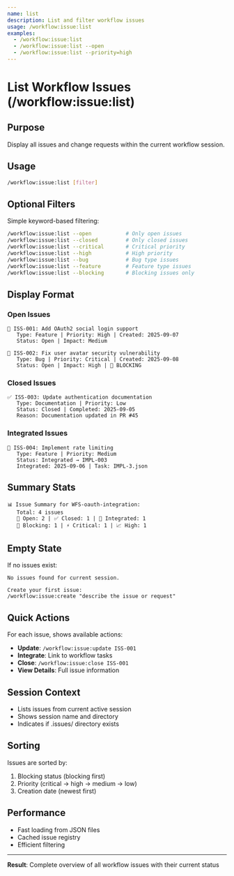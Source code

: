 ```yaml
---
name: list
description: List and filter workflow issues
usage: /workflow:issue:list
examples:
  - /workflow:issue:list
  - /workflow:issue:list --open
  - /workflow:issue:list --priority=high
---
```


# List Workflow Issues (/workflow:issue:list)

## Purpose
Display all issues and change requests within the current workflow session.

## Usage
```bash
/workflow:issue:list [filter]
```

## Optional Filters
Simple keyword-based filtering:
```bash
/workflow:issue:list --open           # Only open issues
/workflow:issue:list --closed         # Only closed issues
/workflow:issue:list --critical       # Critical priority
/workflow:issue:list --high           # High priority
/workflow:issue:list --bug            # Bug type issues
/workflow:issue:list --feature        # Feature type issues
/workflow:issue:list --blocking       # Blocking issues only
```

## Display Format

### Open Issues
```
🔴 ISS-001: Add OAuth2 social login support
   Type: Feature | Priority: High | Created: 2025-09-07
   Status: Open | Impact: Medium
   
🔴 ISS-002: Fix user avatar security vulnerability  
   Type: Bug | Priority: Critical | Created: 2025-09-08
   Status: Open | Impact: High | 🚫 BLOCKING
```

### Closed Issues
```
✅ ISS-003: Update authentication documentation
   Type: Documentation | Priority: Low
   Status: Closed | Completed: 2025-09-05
   Reason: Documentation updated in PR #45
```

### Integrated Issues
```
🔗 ISS-004: Implement rate limiting
   Type: Feature | Priority: Medium
   Status: Integrated → IMPL-003
   Integrated: 2025-09-06 | Task: IMPL-3.json
```

## Summary Stats
```
📊 Issue Summary for WFS-oauth-integration:
   Total: 4 issues
   🔴 Open: 2 | ✅ Closed: 1 | 🔗 Integrated: 1
   🚫 Blocking: 1 | ⚡ Critical: 1 | 📈 High: 1
```

## Empty State
If no issues exist:
```
No issues found for current session.

Create your first issue:
/workflow:issue:create "describe the issue or request"
```

## Quick Actions
For each issue, shows available actions:
- **Update**: `/workflow:issue:update ISS-001`
- **Integrate**: Link to workflow tasks  
- **Close**: `/workflow:issue:close ISS-001`
- **View Details**: Full issue information

## Session Context
- Lists issues from current active session
- Shows session name and directory
- Indicates if .issues/ directory exists

## Sorting
Issues are sorted by:
1. Blocking status (blocking first)
2. Priority (critical → high → medium → low)
3. Creation date (newest first)

## Performance
- Fast loading from JSON files
- Cached issue registry
- Efficient filtering

---

**Result**: Complete overview of all workflow issues with their current status